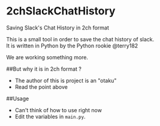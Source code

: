 # 2chSlackChatHistory

Saving Slack's Chat History in 2ch format 

This is a small tool in order to save the chat history of slack.   
It is written in Python by the Python rookie @terry182

We are working something more.


##But why it is in 2ch format ?
*  The author of this is project is an "otaku"
*  Read the point above

##Usage
*  Can't think of how to use right now
*  Edit the variables in `main.py`.
